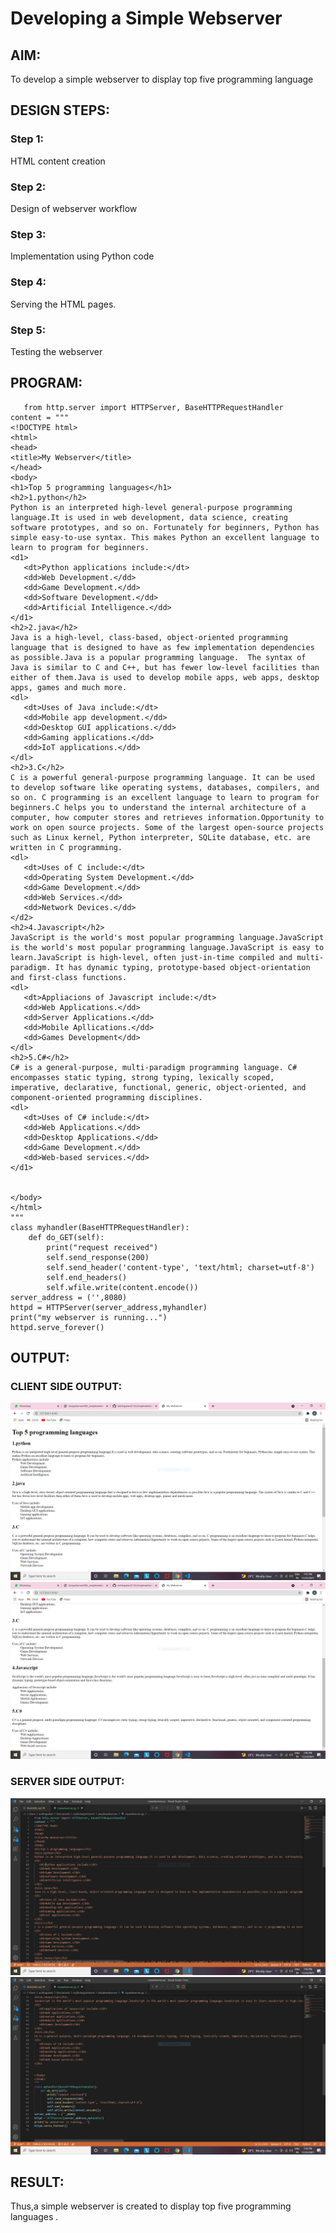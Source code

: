 # Developing a Simple Webserver
## AIM:
To develop a simple webserver to display top five programming language

## DESIGN STEPS:
### Step 1: 
HTML content creation
### Step 2:
Design of webserver workflow
### Step 3:
Implementation using Python code
### Step 4:
Serving the HTML pages.
### Step 5:
Testing the webserver

## PROGRAM:
```
   from http.server import HTTPServer, BaseHTTPRequestHandler
content = """
<!DOCTYPE html>
<html>
<head>
<title>My Webserver</title>
</head>
<body>
<h1>Top 5 programming languages</h1>
<h2>1.python</h2>
Python is an interpreted high-level general-purpose programming language.It is used in web development, data science, creating software prototypes, and so on. Fortunately for beginners, Python has simple easy-to-use syntax. This makes Python an excellent language to learn to program for beginners.
<d1>
   <dt>Python applications include:</dt>
   <dd>Web Development.</dd>
   <dd>Game Development.</dd>
   <dd>Software Development.</dd>
   <dd>Artificial Intelligence.</dd>
</d1>
<h2>2.java</h2>
Java is a high-level, class-based, object-oriented programming language that is designed to have as few implementation dependencies as possible.Java is a popular programming language.  The syntax of Java is similar to C and C++, but has fewer low-level facilities than either of them.Java is used to develop mobile apps, web apps, desktop apps, games and much more.
<dl>
   <dt>Uses of Java include:</dt>
   <dd>Mobile app development.</dd>
   <dd>Desktop GUI applications.</dd>
   <dd>Gaming applications.</dd>
   <dd>IoT applications.</dd>
</dl>
<h2>3.C</h2>
C is a powerful general-purpose programming language. It can be used to develop software like operating systems, databases, compilers, and so on. C programming is an excellent language to learn to program for beginners.C helps you to understand the internal architecture of a computer, how computer stores and retrieves information.Opportunity to work on open source projects. Some of the largest open-source projects such as Linux kernel, Python interpreter, SQLite database, etc. are written in C programming.
<dl>
   <dt>Uses of C include:</dt>
   <dd>Operating System Development.</dd>
   <dd>Game Development.</dd> 
   <dd>Web Services.</dd>
   <dd>Network Devices.</dd>
</d2>
<h2>4.Javascript</h2>
JavaScript is the world's most popular programming language.JavaScript is the world's most popular programming language.JavaScript is easy to learn.JavaScript is high-level, often just-in-time compiled and multi-paradigm. It has dynamic typing, prototype-based object-orientation and first-class functions.
<dl>
   <dt>Appliacions of Javascript include:</dt>
   <dd>Web Applications.</dd>
   <dd>Server Applications.</dd>
   <dd>Mobile Apllications.</dd>
   <dd>Games Development</dd>
</dl>
<h2>5.C#</h2>
C# is a general-purpose, multi-paradigm programming language. C# encompasses static typing, strong typing, lexically scoped, imperative, declarative, functional, generic, object-oriented, and component-oriented programming disciplines.
<dl>
   <dt>Uses of C# include:</dt>
   <dd>Web Applications.</dd>
   <dd>Desktop Applications.</dd>
   <dd>Game Development.</dd>
   <dd>Web-based services.</dd>
</d1>


</body>
</html>
"""
class myhandler(BaseHTTPRequestHandler):
    def do_GET(self):
        print("request received")
        self.send_response(200)
        self.send_header('content-type', 'text/html; charset=utf-8')
        self.end_headers()
        self.wfile.write(content.encode())
server_address = ('',8080)
httpd = HTTPServer(server_address,myhandler)
print("my webserver is running...")
httpd.serve_forever()
```





## OUTPUT:
### CLIENT SIDE OUTPUT:
![CLIENTSIDEOUTPUT](./mywebserver1.png)
![CLIENTSIDEOUTPUT](./mywebserver2.png)


### SERVER SIDE OUTPUT:
![SERVERSIDEOUTPUT](./mywebserver3.png)
![SERVERSIDEOUTPUT](./mywebserver4.png)





## RESULT:
  Thus,a simple webserver is created to display top five programming languages .